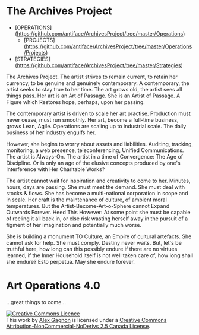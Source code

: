 The Archives Project
====================

* [OPERATIONS] (https://github.com/antiface/ArchivesProject/tree/master/Operations)
    * [PROJECTS] (https://github.com/antiface/ArchivesProject/tree/master/Operations/Projects)
* [STRATEGIES] (https://github.com/antiface/ArchivesProject/tree/master/Strategies)

The Archives Project. The artist strives to remain current, to retain her currency, to be genuine and genuinely contemporary. A contemporary, the artist seeks to stay true to her time. The art grows old, the artist sees all things pass. Her art is an Art of Passage. She is an Artist of Passage. A Figure which Restores hope, perhaps, upon her passing.

The contemporary artist is driven to scale her art practise. Production must never cease, must run smoothly. Her art, become a full-time business, grows Lean, Agile. Operations are scaling up to industrial scale. The daily business of her industry engulfs her.

However, she begins to worry about assets and liabilities. Auditing, tracking, monitoring, a web presence, teleconferencing, Unified Communications. The artist is Always-On. The artist in a time of Convergence: The Age of Discipline. Or is only an age of the elusive concepts produced by one's Interference with Her Charitable Works?

The artist cannot wait for inspiration and creativity to come to her. Minutes, hours, days are passing. She must meet the demand. She must deal with stocks & flows. She has become a multi-national corporation in scope and in scale. Her craft is the maintenance of culture, of ambient moral temperatures. But the Artist-Become-Art-o-Sphere cannot Expand Outwards Forever. Heed This However: At some point she must be capable of reeling it all back in, or else risk wasting herself away in the pursuit of a figment of her imagination and potentially much worse.

She is building a monument TO Culture, an Empire of cultural artefacts. She cannot ask for help. She must comply. Destiny never waits. But, let's be truthful here, how long can this possibly endure if there are no virtues learned, if the Inner Household itself is not well taken care of, how long shall she endure? Esto perpetua. May she endure forever.

Art Operations 4.0
==================

...great things to come...

<a rel="license" href="http://creativecommons.org/licenses/by-nc-nd/2.5/ca/deed.en_GB"><img alt="Creative Commons Licence" style="border-width:0" src="http://i.creativecommons.org/l/by-nc-nd/2.5/ca/80x15.png" /></a><br />This work by <a xmlns:cc="http://creativecommons.org/ns#" href="http://alexgagnon.com" property="cc:attributionName" rel="cc:attributionURL">Alex Gagnon</a> is licensed under a <a rel="license" href="http://creativecommons.org/licenses/by-nc-nd/2.5/ca/deed.en_GB">Creative Commons Attribution-NonCommercial-NoDerivs 2.5 Canada License</a>.
